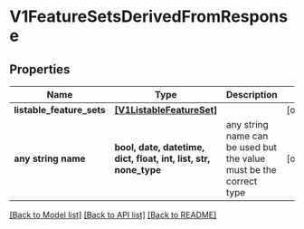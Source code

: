 # V1FeatureSetsDerivedFromResponse


## Properties
Name | Type | Description | Notes
------------ | ------------- | ------------- | -------------
**listable_feature_sets** | [**[V1ListableFeatureSet]**](V1ListableFeatureSet.md) |  | [optional] 
**any string name** | **bool, date, datetime, dict, float, int, list, str, none_type** | any string name can be used but the value must be the correct type | [optional]

[[Back to Model list]](../README.md#documentation-for-models) [[Back to API list]](../README.md#documentation-for-api-endpoints) [[Back to README]](../README.md)


